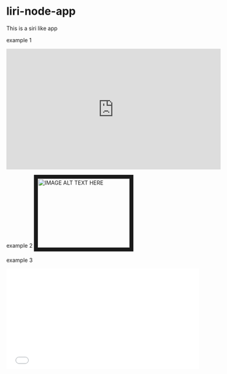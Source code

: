 # liri-node-app
This is a siri like app


<!-- I need to then update my profile -->
example 1
<iframe width="560" height="315" src="https://www.youtube.com/embed/XIsz4uQGeUQ" frameborder="0" allow="accelerometer; autoplay; encrypted-media; gyroscope; picture-in-picture" allowfullscreen></iframe>

example 2
<a href="https://youtu.be/XIsz4uQGeUQ
" target="_blank"><img src="http://img.youtube.com/vi/YOUTUBE_VIDEO_ID_HERE/0.jpg" 
alt="IMAGE ALT TEXT HERE" width="240" height="180" border="10" /></a>

example 3
<div style='position:relative;padding-bottom:52.055%;'><iframe src="//gifs.com/embed/liri-node-bot-wVxJlg" frameborder="0" scrolling="no" width="1022" height="532" style="backface-visibility: hidden; transform: scale(1); position: absolute; height: 100%; width: 100%;"></iframe></div>


